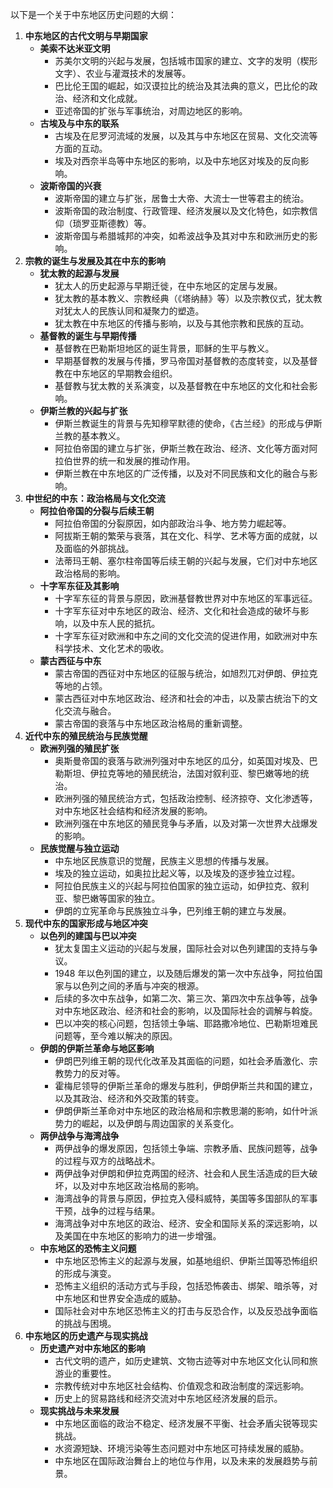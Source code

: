 以下是一个关于中东地区历史问题的大纲：
1. **中东地区的古代文明与早期国家**
    - **美索不达米亚文明**
        - 苏美尔文明的兴起与发展，包括城市国家的建立、文字的发明（楔形文字）、农业与灌溉技术的发展等。
        - 巴比伦王国的崛起，如汉谟拉比的统治及其法典的意义，巴比伦的政治、经济和文化成就。
        - 亚述帝国的扩张与军事统治，对周边地区的影响。
    - **古埃及与中东的联系**
        - 古埃及在尼罗河流域的发展，以及其与中东地区在贸易、文化交流等方面的互动。
        - 埃及对西奈半岛等中东地区的影响，以及中东地区对埃及的反向影响。
    - **波斯帝国的兴衰**
        - 波斯帝国的建立与扩张，居鲁士大帝、大流士一世等君主的统治。
        - 波斯帝国的政治制度、行政管理、经济发展以及文化特色，如宗教信仰（琐罗亚斯德教）等。
        - 波斯帝国与希腊城邦的冲突，如希波战争及其对中东和欧洲历史的影响。
2. **宗教的诞生与发展及其在中东的影响**
    - **犹太教的起源与发展**
        - 犹太人的历史起源与早期迁徙，在中东地区的定居与发展。
        - 犹太教的基本教义、宗教经典（《塔纳赫》等）以及宗教仪式，犹太教对犹太人的民族认同和凝聚力的塑造。
        - 犹太教在中东地区的传播与影响，以及与其他宗教和民族的互动。
    - **基督教的诞生与早期传播**
        - 基督教在巴勒斯坦地区的诞生背景，耶稣的生平与教义。
        - 早期基督教的发展与传播，罗马帝国对基督教的态度转变，以及基督教在中东地区的早期教会组织。
        - 基督教与犹太教的关系演变，以及基督教在中东地区的文化和社会影响。
    - **伊斯兰教的兴起与扩张**
        - 伊斯兰教诞生的背景与先知穆罕默德的使命，《古兰经》的形成与伊斯兰教的基本教义。
        - 阿拉伯帝国的建立与扩张，伊斯兰教在政治、经济、文化等方面对阿拉伯世界的统一和发展的推动作用。
        - 伊斯兰教在中东地区的广泛传播，以及对不同民族和文化的融合与影响。
3. **中世纪的中东：政治格局与文化交流**
    - **阿拉伯帝国的分裂与后续王朝**
        - 阿拉伯帝国的分裂原因，如内部政治斗争、地方势力崛起等。
        - 阿拔斯王朝的繁荣与衰落，其在文化、科学、艺术等方面的成就，以及面临的外部挑战。
        - 法蒂玛王朝、塞尔柱帝国等后续王朝的兴起与发展，它们对中东地区政治格局的影响。
    - **十字军东征及其影响**
        - 十字军东征的背景与原因，欧洲基督教世界对中东地区的军事远征。
        - 十字军东征对中东地区的政治、经济、文化和社会造成的破坏与影响，以及中东人民的抵抗。
        - 十字军东征对欧洲和中东之间的文化交流的促进作用，如欧洲对中东科学技术、文化艺术的吸收。
    - **蒙古西征与中东**
        - 蒙古帝国的西征对中东地区的征服与统治，如旭烈兀对伊朗、伊拉克等地的占领。
        - 蒙古西征对中东地区政治、经济和社会的冲击，以及蒙古统治下的文化交流与融合。
        - 蒙古帝国的衰落与中东地区政治格局的重新调整。
4. **近代中东的殖民统治与民族觉醒**
    - **欧洲列强的殖民扩张**
        - 奥斯曼帝国的衰落与欧洲列强对中东地区的瓜分，如英国对埃及、巴勒斯坦、伊拉克等地的殖民统治，法国对叙利亚、黎巴嫩等地的统治。
        - 欧洲列强的殖民统治方式，包括政治控制、经济掠夺、文化渗透等，对中东地区社会结构和经济发展的影响。
        - 欧洲列强在中东地区的殖民竞争与矛盾，以及对第一次世界大战爆发的影响。
    - **民族觉醒与独立运动**
        - 中东地区民族意识的觉醒，民族主义思想的传播与发展。
        - 埃及的独立运动，如奥拉比起义等，以及埃及的逐步独立过程。
        - 阿拉伯民族主义的兴起与阿拉伯国家的独立运动，如伊拉克、叙利亚、黎巴嫩等国家的独立。
        - 伊朗的立宪革命与民族独立斗争，巴列维王朝的建立与发展。
5. **现代中东的国家形成与地区冲突**
    - **以色列的建国与巴以冲突**
        - 犹太复国主义运动的兴起与发展，国际社会对以色列建国的支持与争议。
        - 1948 年以色列国的建立，以及随后爆发的第一次中东战争，阿拉伯国家与以色列之间的矛盾与冲突的根源。
        - 后续的多次中东战争，如第二次、第三次、第四次中东战争等，战争对中东地区政治、经济和社会的影响，以及国际社会的调解与斡旋。
        - 巴以冲突的核心问题，包括领土争端、耶路撒冷地位、巴勒斯坦难民问题等，至今难以解决的原因。
    - **伊朗的伊斯兰革命与地区影响**
        - 伊朗巴列维王朝的现代化改革及其面临的问题，如社会矛盾激化、宗教势力的反对等。
        - 霍梅尼领导的伊斯兰革命的爆发与胜利，伊朗伊斯兰共和国的建立，以及其政治、经济和外交政策的转变。
        - 伊朗伊斯兰革命对中东地区的政治格局和宗教思潮的影响，如什叶派势力的崛起，以及伊朗与周边国家的关系变化。
    - **两伊战争与海湾战争**
        - 两伊战争的爆发原因，包括领土争端、宗教矛盾、民族问题等，战争的过程与双方的战略战术。
        - 两伊战争对伊朗和伊拉克两国的经济、社会和人民生活造成的巨大破坏，以及对中东地区政治格局的影响。
        - 海湾战争的背景与原因，伊拉克入侵科威特，美国等多国部队的军事干预，战争的过程与结果。
        - 海湾战争对中东地区的政治、经济、安全和国际关系的深远影响，以及美国在中东地区的影响力的进一步增强。
    - **中东地区的恐怖主义问题**
        - 中东地区恐怖主义的起源与发展，如基地组织、伊斯兰国等恐怖组织的形成与演变。
        - 恐怖主义组织的活动方式与手段，包括恐怖袭击、绑架、暗杀等，对中东地区和世界安全造成的威胁。
        - 国际社会对中东地区恐怖主义的打击与反恐合作，以及反恐战争面临的挑战与困境。
6. **中东地区的历史遗产与现实挑战**
    - **历史遗产对中东地区的影响**
        - 古代文明的遗产，如历史建筑、文物古迹等对中东地区文化认同和旅游业的重要性。
        - 宗教传统对中东地区社会结构、价值观念和政治制度的深远影响。
        - 历史上的贸易路线和经济交流对中东地区经济发展的启示。
    - **现实挑战与未来发展**
        - 中东地区面临的政治不稳定、经济发展不平衡、社会矛盾尖锐等现实挑战。
        - 水资源短缺、环境污染等生态问题对中东地区可持续发展的威胁。
        - 中东地区在国际政治舞台上的地位与作用，以及未来的发展趋势与前景。
